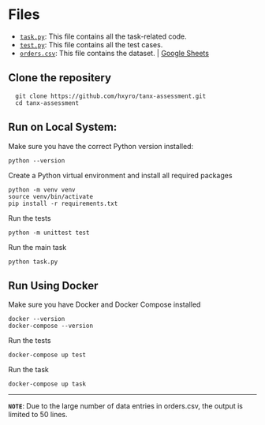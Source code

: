 # Files

- [`task.py`](./task.py): This file contains all the task-related code.
- [`test.py`](./test.py): This file contains all the test cases.
- [`orders.csv`](./orders.csv): This file contains the dataset. | [Google Sheets](https://docs.google.com/spreadsheets/d/1cVe7fjC4fWmSQCKhS3TYYkWYNYNFx-FVSHikLMP2UlI/edit?usp=sharing)

## Clone the repositery
```
  git clone https://github.com/hxyro/tanx-assessment.git
  cd tanx-assessment
```
## Run on Local System:
Make sure you have the correct Python version installed:
```
python --version
```

Create a Python virtual environment and install all required packages
```
python -m venv venv
source venv/bin/activate
pip install -r requirements.txt
```

Run the tests
```
python -m unittest test
```

Run the main task

```
python task.py
```

## Run Using Docker

Make sure you have Docker and Docker Compose installed

```
docker --version
docker-compose --version
```

Run the tests
```
docker-compose up test
```

Run the task
```
docker-compose up task
```
---
<b>`NOTE`</b>: Due to the large number of data entries in orders.csv, the output is limited to 50 lines.
